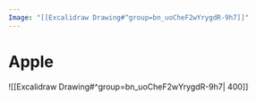 ```yaml
---
Image: "[[Excalidraw Drawing#^group=bn_uoCheF2wYrygdR-9h7]]"
---
```


# Apple
![[Excalidraw Drawing#^group=bn_uoCheF2wYrygdR-9h7| 400]]